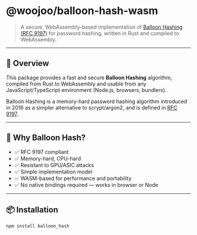 # @woojoo/balloon-hash-wasm

> A secure, WebAssembly-based implementation of [Balloon Hashing (RFC 9197)](https://datatracker.ietf.org/doc/html/rfc9197) for password hashing, written in Rust and compiled to WebAssembly.

---

## 🚀 Overview

This package provides a fast and secure **Balloon Hashing** algorithm, compiled from Rust to WebAssembly and usable from any JavaScript/TypeScript environment (Node.js, browsers, bundlers).

Balloon Hashing is a memory-hard password hashing algorithm introduced in 2016 as a simpler alternative to scrypt/argon2, and is defined in [RFC 9197](https://datatracker.ietf.org/doc/html/rfc9197).

---

## 🔐 Why Balloon Hash?

- ✅ RFC 9197 compliant
- ✅ Memory-hard, CPU-hard
- ✅ Resistant to GPU/ASIC attacks
- ✅ Simple implementation model
- ✅ WASM-based for performance and portability
- ✅ No native bindings required — works in browser or Node

---

## 📦 Installation

```bash
npm install balloon_hash
```
